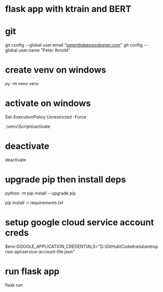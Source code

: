 # flask app with ktrain and BERT

# git
git config --global user.email "peter@deepsixdesign.com"
git config --global user.name "Peter Arnold"

# create venv on windows

py -m venv venv

# activate on windows

Set-ExecutionPolicy Unrestricted -Force

.\venv\Scripts\activate

# deactivate

deactivate

# upgrade pip then install deps

python -m pip install --upgrade pip

pip install -r requirements.txt

# setup google cloud service account creds

$env:GOOGLE_APPLICATION_CREDENTIALS="D:\GitHub\CodeArena\entroprise-api\service-account-file.json"

# run flask app

flask run

